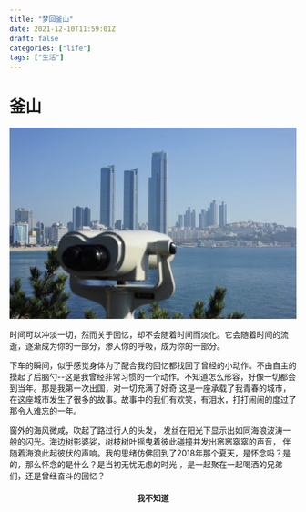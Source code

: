 ```yaml
---
title: "梦回釜山"
date: 2021-12-10T11:59:01Z
draft: false
categories: ["life"]
tags: ["生活"]
---
```


# 釜山
![![](..staticimages4F9CB474-364C-4698-A4CD-011305A5E9FF.jpg)](https://raw.githubusercontent.com/Gzk738/vps_picgo/master/images/!%5B%5D(..staticimages4F9CB474-364C-4698-A4CD-011305A5E9FF.jpg).png)

时间可以冲淡一切，然而关于回忆，却不会随着时间而淡化。它会随着时间的流逝，逐渐成为你的一部分，渗入你的呼吸，成为你的一部分。

下车的瞬间，似乎感觉身体为了配合我的回忆都找回了曾经的小动作。不由自主的摸起了后脑勺--这是我曾经非常习惯的一个动作。不知道怎么形容，好像一切都会到当年。那是我第一次出国，对一切充满了好奇
这是一座承载了我青春的城市，在这座城市发生了很多的故事。故事中的我们有欢笑，有泪水，打打闹闹的度过了那令人难忘的一年。


窗外的海风微咸，吹起了路过行人的头发，
发丝在阳光下显示出如同海浪波涛一般的闪光。海边树影婆娑，树枝树叶摇曳着彼此碰撞并发出窸窸窣窣的声音，
伴随着海浪此起彼伏的声响。我的思绪仿佛回到了2018年那个夏天，是怀念吗？是的，那么怀念的是什么？是当初无忧无虑的时光
，是一起聚在一起喝酒的兄弟们，还是曾经奋斗的回忆？



<center><center/>

#### 我不知道



